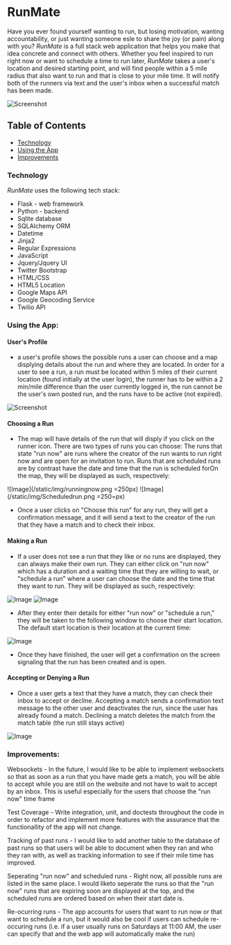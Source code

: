 # RunMate

Have you ever found yourself wanting to run, but losing motivation, wanting accountability, or just wanting someone esle to share the joy (or pain) along with you? *RunMate* is a full stack web application that helps you make that idea concrete and connect with others. Whether you feel inspired to run right now or want to schedule a time to run later,  *RunMate* takes a user's location and desired starting point, and  will find people within a 5 mile radius that also want to run and that is close to your mile time. It will notify both of the runners via text and the user's inbox when a successful match has been made. 

![Screenshot](/static/img/HomepageScreenShot.png "Homescreen")

## Table of Contents
* [Technology](#technology)
* [Using the App](#using)
* [Improvements](#improvements)

### <a name="technology"></a> Technology
*RunMate* uses the following tech stack:

* Flask - web framework
* Python - backend
* Sqlite database
* SQLAlchemy ORM
* Datetime
* Jinja2
* Regular Expressions
* JavaScript
* Jquery/Jquery UI
* Twitter Bootstrap
* HTML/CSS
* HTML5 Location
* Google Maps API
* Google Geocoding Service
* Twilio API

### <a name="using"></a> Using the App: 

#### User's Profile ####

- a user's profile shows the possible runs a user can choose and a map displying details about the run and where they are located. In order for a user to see a run, a run must be located within 5 miles of their current location (found initially at the user login), the runner has to be within a 2 min/mile difference than the user currently logged in, the run cannot be the user's own posted run, and the runs have to be active (not expired). 

![Screenshot](/static/img/Userprofile.png "User's profile")

#### Choosing a Run ####

- The map will have details of the run that will disply if you click on the runner icon. There are two types of runs you can choose: The runs that state "run now" are runs where the creator of the run wants to run right now and are open for an invitation to run. Runs that are scheduled runs are by contrast have the date and time that the run is scheduled forOn the map, they will be displayed as such, respectively:

![Image](/static/img/runningnow.png =250px)
![Image](/static/img/Scheduledrun.png =250=px)

- Once a user clicks on "Choose this run" for any run, they will get a confirmation message, and it will send a text to the creator of the run that they have a match and to check their inbox.

#### Making a Run ####

- If a user does not see a run that they like or no runs are displayed, they can always make their own run. They can either click on "run now" which has a duration and a waiting time that they are willing to wait, or "schedule a run" where a user can choose the date and the time that they want to run. They will be displayed as such, respectively:

![Image](/static/img/MakingNowRun.png "Run now")
![Image](/static/img/MakingScheduledRun.png "Schedule a run")

- After they enter their details for either "run now" or "schedule a run," they will be taken to the following window to choose their start location. The default start location is their location at the current time: 

![Image](/static/img/MarkingLocation.png "Marking location")

- Once they have finished, the user will get a confirmation on the screen signaling that the run has been created and is open.

#### Accepting or Denying a Run ####

- Once a user gets a text that they have a match, they can check their inbox to accept or decline. Accepting a match sends a confirmation text message to the other user and deactivates the run, since the user has already found a match. Declining a match deletes the match from the match table (the run still stays active)

![Image](/static/img/inbox.png "inbox")

### <a name="improvements"></a> Improvements: 

Websockets - In the future, I would like to be able to implement websockets so that as soon as a run that you have made gets a match, you will be able to accept while you are still on the website and not have to wait to accept by an inbox. This is useful especially for the users that choose the "run now" time frame

Test Coverage - Write integration, unit, and doctests throughout the code in order to refactor and implement more features with the assurance that the functionallity of the app will not change. 

Tracking of past runs - I would like to add another table to the database of past runs so that users will be able to document when they ran and who they ran with, as well as tracking information to see if their mile time has improved. 

Seperating "run now" and scheduled runs - Right now, all possible runs are listed in the same place. I would liketo seperate the runs so that the "run now" runs that are expiring soon are displayed at the top, and the scheduled runs are ordered based on when their start date is. 

Re-ocurring runs - The app accounts for users that want to run now or that want to schedule a run, but it would also be cool if users can schedule re-occuring runs (i.e. if a user usually runs on Saturdays at 11:00 AM, the user can specify that and the web app will automatically make the run)

